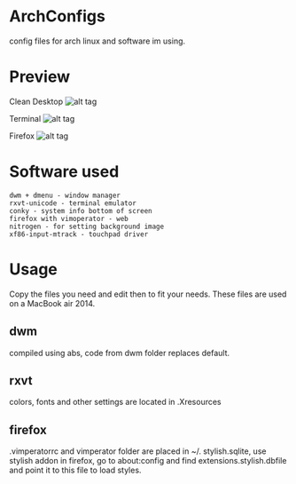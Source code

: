 # ArchConfigs
config files for arch linux and software im using.

# Preview
Clean Desktop
![alt tag](https://raw.github.com/jarton/ArchConfigs/master/preview/desktop.png)

Terminal
![alt tag](https://raw.github.com/jarton/ArchConfigs/master/preview/term.png)

Firefox
![alt tag](https://raw.github.com/jarton/ArchConfigs/master/preview/firefox.png)

# Software used
	dwm + dmenu - window manager
	rxvt-unicode - terminal emulator
	conky - system info bottom of screen		
	firefox with vimoperator - web
	nitrogen - for setting background image
	xf86-input-mtrack - touchpad driver

# Usage 
Copy the files you need and edit then to fit your needs.
These files are used on a MacBook air 2014.

## dwm
compiled using abs, code from dwm folder replaces default.

## rxvt 
colors, fonts and other settings are located in .Xresources

## firefox
.vimperatorrc and vimperator folder are placed in ~/.
stylish.sqlite, use stylish addon in firefox, go to about:config and find 
extensions.stylish.dbfile and point it to this file to load styles.
